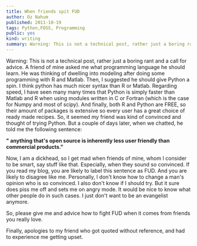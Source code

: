 ```yaml
---
title: When friends spit FUD
author: Oz Nahum
published: 2011-10-19
tags: Python,FOSS, Programming
public: yes
kind: writing 
summary: Warning: This is not a technical post, rather just a boring rant and a call for advice. A friend of mine asked me what programming language he should learn. 
---
```


Warning: This is not a technical post, rather just a boring rant and a
call for advice. A friend of mine asked me what programming language he
should learn. He was thinking of dwelling into modeling after doing some
programming with R and Matlab. Then, I suggested he should give Python a
spin. I think python has much nicer syntax than R or Matlab. Regarding
speed, I have seen many many times that Python is simply faster than
Matlab and R when using modules written in C or Fortran (which is the
case for Numpy and most of scipy). And finally, both R and Python are
FREE, so their amount of packages is extensive so every user has a great
choice of ready made recipes. So, it seemed my friend was kind of
convinced and thought of trying Python. But a couple of days later, when
we chatted, he told me the following sentence: 

   **" anything that's open source is inherently less user friendly than
   commercial products."**

Now, I am a dickhead, so I get mad when friends of mine, whom I consider
to be smart, say stuff like that. Especially, when they sound so
convinced. If you read my blog, you are likely to label this sentence as
FUD. And you are likely to disagree like me. Personally, I don't know
how to change a man's opinion who is so convinced. I also don't know if
I should try. But it sure does piss me off and sets me on angry mode. It
would be nice to know what other people do in such cases. I just don't
want to be an evangelist anymore.

So, please give me and advice how to fight FUD when it comes from
friends you really love.

Finally, apologies to my friend who got quoted without reference, and
had to experience me getting upset.
